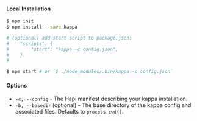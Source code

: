 #### Local Installation
```bash
$ npm init
$ npm install --save kappa

# (optional) add start script to package.json:
#    "scripts": {
#        "start": "kappa -c config.json",
#    }
#

$ npm start # or `$ ./node_modules/.bin/kappa -c config.json`
```


#### Options
- `-c, --config` - The Hapi manifest describing your kappa installation.
- `-b, --basedir` (optional) - The base directory of the kappa config and associated files. Defaults to `process.cwd()`.

